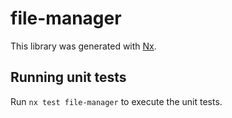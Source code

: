 # file-manager

This library was generated with [Nx](https://nx.dev).

## Running unit tests

Run `nx test file-manager` to execute the unit tests.
